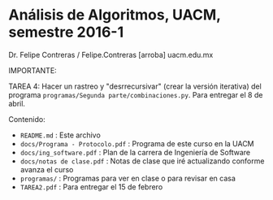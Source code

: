 # Análisis de Algoritmos, UACM, semestre 2016-1

Dr. Felipe Contreras / Felipe.Contreras [arroba] uacm.edu.mx

IMPORTANTE:

TAREA 4: Hacer un rastreo y "desrrecursivar" (crear la versión iterativa) del programa `programas/Segunda parte/combinaciones.py`. Para entregar el 8 de abril.

Contenido:

* `README.md` : Este archivo
* `docs/Programa - Protocolo.pdf` : Programa de este curso en la UACM
* `docs/ing_software.pdf` : Plan de la carrera de Ingeniería de Software
* `docs/notas de clase.pdf` : Notas de clase que iré actualizando conforme avanza el curso
* `programas/` : Programas para ver en clase o para revisar en casa
* `TAREA2.pdf` : Para entregar el 15 de febrero
